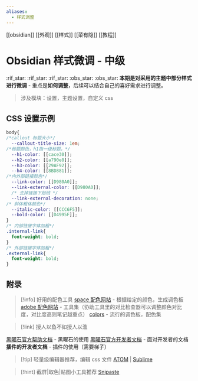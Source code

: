 ```yaml
---
aliases:
  - 样式调整
---
```

[[obsidian]] [[外观]] [[样式]] [[菜有隐]] [[教程]]

# Obsidian 样式微调 - 中级
:rif_star: :rif_star: :rif_star: :obs_star: :obs_star: 
**本期是对采用的主题中部分样式进行微调** - 重点是**如何调整**，后续可以结合自己的喜好需求进行调整。

> 涉及模块：设置，主题设置，自定义 css
## CSS 设置示例
```css
body{
/*callout 标题大小*/
  --callout-title-size: 1em;
/*标题颜色，h1指一级标题，*/
  --h1-color: [[cace30]];
  --h2-color: [[a790e8]];
  --h3-color: [[29AF92]];
  --h4-color: [[8BD881]];
/*内外部链接颜色*/
  --link-color: [[D980A0]];
  --link-external-color: [[D980A0]];
  /* 去掉链接下划线 */
  --link-external-decoration: none;
/* 斜体粗体颜色*/
  --italic-color: [[CCC6F5]];
  --bold-color: [[D4995F]];
}
/* 内部链接字体加粗*/
.internal-link{
  font-weight: bold;
}
/* 外部链接字体加粗*/
.external-link{
  font-weight: bold;
}

```

## 附录
> [!info] 好用的配色工具
> [space 配色网站](https://mycolor.space/) - 根据给定的颜色，生成调色板
[adobe 配色网站](https://color.adobe.com/) - 工具集（协助工具里的对比检查器可以调整颜色对比度，对比度高则笔记越重点）
[colors](https://coolors.co/palettes/trending) - 流行的调色板，配色集 

> [!link]  授人以鱼不如授人以渔
> 
>
[黑曜石官方帮助文档](https://help.obsidian.md/) - 黑曜石的使用
[黑曜石官方开发者文档](https://docs.obsidian.md/Reference/CSS+variables/CSS+variables) - 面对开发者的文档
**插件的开发者文档** - 插件的使用（需要梯子）

> [!tip] 轻量级编辑器推荐，编辑 css 文件
> [ ATOM](https://atom-editor.cc/) | [Sublime](https://www.sublimetext.com/)

> [!hint] 截屏|取色|贴图小工具推荐
> [Snipaste](https://www.snipaste.com/)
